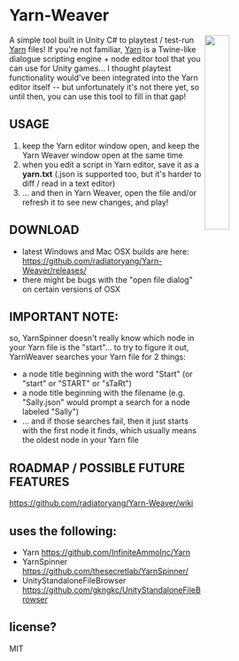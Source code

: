 # Yarn-Weaver
<img width=30% align=right src=https://raw.githubusercontent.com/radiatoryang/Yarn-Weaver/master/yarnWeaver_sample.gif> 

A simple tool built in Unity C# to playtest / test-run [Yarn](https://github.com/InfiniteAmmoInc/Yarn) files! If you're not familiar, [Yarn](https://github.com/InfiniteAmmoInc/Yarn) is a Twine-like dialogue scripting engine + node editor tool that you can use for Unity games... I thought playtest functionality would've been integrated into the Yarn editor itself -- but unfortunately it's not there yet, so until then, you can use this tool to fill in that gap! 

## USAGE
1. keep the Yarn editor window open, and keep the Yarn Weaver window open at the same time
2. when you edit a script in Yarn editor, save it as a **yarn.txt** (.json is supported too, but it's harder to diff / read in a text editor)
3. ... and then in Yarn Weaver, open the file and/or refresh it to see new changes, and play!

## DOWNLOAD
- latest Windows and Mac OSX builds are here: https://github.com/radiatoryang/Yarn-Weaver/releases/
- there might be bugs with the "open file dialog" on certain versions of OSX

## IMPORTANT NOTE:
so, YarnSpinner doesn't really know which node in your Yarn file is the "start"... to try to figure it out, YarnWeaver searches your Yarn file for 2 things:
- a node title beginning with the word "Start" (or "start" or "START" or "sTaRt")
- a node title beginning with the filename (e.g. "Sally.json" would prompt a search for a node labeled "Sally")
- ... and if those searches fail, then it just starts with the first node it finds, which usually means the oldest node in your Yarn file

## ROADMAP / POSSIBLE FUTURE FEATURES
https://github.com/radiatoryang/Yarn-Weaver/wiki

## uses the following:
- Yarn https://github.com/InfiniteAmmoInc/Yarn
- YarnSpinner https://github.com/thesecretlab/YarnSpinner/
- UnityStandaloneFileBrowser https://github.com/gkngkc/UnityStandaloneFileBrowser

## license?
MIT
